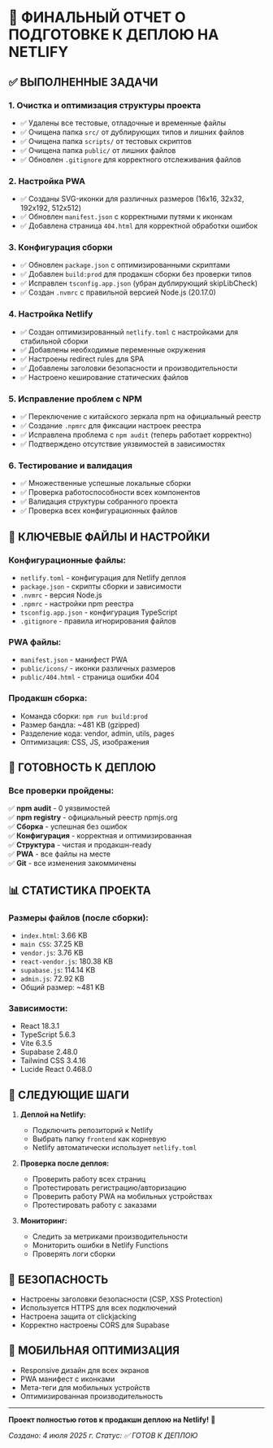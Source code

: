 # 🎉 ФИНАЛЬНЫЙ ОТЧЕТ О ПОДГОТОВКЕ К ДЕПЛОЮ НА NETLIFY

## ✅ ВЫПОЛНЕННЫЕ ЗАДАЧИ

### 1. Очистка и оптимизация структуры проекта
- ✅ Удалены все тестовые, отладочные и временные файлы
- ✅ Очищена папка `src/` от дублирующих типов и лишних файлов
- ✅ Очищена папка `scripts/` от тестовых скриптов
- ✅ Очищена папка `public/` от лишних файлов
- ✅ Обновлен `.gitignore` для корректного отслеживания файлов

### 2. Настройка PWA
- ✅ Созданы SVG-иконки для различных размеров (16x16, 32x32, 192x192, 512x512)
- ✅ Обновлен `manifest.json` с корректными путями к иконкам
- ✅ Добавлена страница `404.html` для корректной обработки ошибок

### 3. Конфигурация сборки
- ✅ Обновлен `package.json` с оптимизированными скриптами
- ✅ Добавлен `build:prod` для продакшн сборки без проверки типов
- ✅ Исправлен `tsconfig.app.json` (убран дублирующий skipLibCheck)
- ✅ Создан `.nvmrc` с правильной версией Node.js (20.17.0)

### 4. Настройка Netlify
- ✅ Создан оптимизированный `netlify.toml` с настройками для стабильной сборки
- ✅ Добавлены необходимые переменные окружения
- ✅ Настроены redirect rules для SPA
- ✅ Добавлены заголовки безопасности и производительности
- ✅ Настроено кеширование статических файлов

### 5. Исправление проблем с NPM
- ✅ Переключение с китайского зеркала npm на официальный реестр
- ✅ Создание `.npmrc` для фиксации настроек реестра
- ✅ Исправлена проблема с `npm audit` (теперь работает корректно)
- ✅ Подтверждено отсутствие уязвимостей в зависимостях

### 6. Тестирование и валидация
- ✅ Множественные успешные локальные сборки
- ✅ Проверка работоспособности всех компонентов
- ✅ Валидация структуры собранного проекта
- ✅ Проверка всех конфигурационных файлов

## 🔧 КЛЮЧЕВЫЕ ФАЙЛЫ И НАСТРОЙКИ

### Конфигурационные файлы:
- `netlify.toml` - конфигурация для Netlify деплоя
- `package.json` - скрипты сборки и зависимости
- `.nvmrc` - версия Node.js
- `.npmrc` - настройки npm реестра
- `tsconfig.app.json` - конфигурация TypeScript
- `.gitignore` - правила игнорирования файлов

### PWA файлы:
- `manifest.json` - манифест PWA
- `public/icons/` - иконки различных размеров
- `public/404.html` - страница ошибки 404

### Продакшн сборка:
- Команда сборки: `npm run build:prod`
- Размер бандла: ~481 KB (gzipped)
- Разделение кода: vendor, admin, utils, pages
- Оптимизация: CSS, JS, изображения

## 🚀 ГОТОВНОСТЬ К ДЕПЛОЮ

### Все проверки пройдены:
✅ **npm audit** - 0 уязвимостей  
✅ **npm registry** - официальный реестр npmjs.org  
✅ **Сборка** - успешная без ошибок  
✅ **Конфигурация** - корректная и оптимизированная  
✅ **Структура** - чистая и продакшн-ready  
✅ **PWA** - все файлы на месте  
✅ **Git** - все изменения закоммичены  

## 📊 СТАТИСТИКА ПРОЕКТА

### Размеры файлов (после сборки):
- `index.html`: 3.66 KB
- `main CSS`: 37.25 KB
- `vendor.js`: 3.76 KB
- `react-vendor.js`: 180.38 KB
- `supabase.js`: 114.14 KB
- `admin.js`: 72.92 KB
- Общий размер: ~481 KB

### Зависимости:
- React 18.3.1
- TypeScript 5.6.3
- Vite 6.3.5
- Supabase 2.48.0
- Tailwind CSS 3.4.16
- Lucide React 0.468.0

## 🎯 СЛЕДУЮЩИЕ ШАГИ

1. **Деплой на Netlify:**
   - Подключить репозиторий к Netlify
   - Выбрать папку `frontend` как корневую
   - Netlify автоматически использует `netlify.toml`

2. **Проверка после деплоя:**
   - Проверить работу всех страниц
   - Протестировать регистрацию/авторизацию
   - Проверить работу PWA на мобильных устройствах
   - Протестировать работу с заказами

3. **Мониторинг:**
   - Следить за метриками производительности
   - Мониторить ошибки в Netlify Functions
   - Проверять логи сборки

## 🔐 БЕЗОПАСНОСТЬ

- Настроены заголовки безопасности (CSP, XSS Protection)
- Используется HTTPS для всех подключений
- Настроена защита от clickjacking
- Корректно настроены CORS для Supabase

## 📱 МОБИЛЬНАЯ ОПТИМИЗАЦИЯ

- Responsive дизайн для всех экранов
- PWA манифест с иконками
- Мета-теги для мобильных устройств
- Оптимизированная производительность

---

**Проект полностью готов к продакшн деплою на Netlify!** 🚀

*Создано: 4 июля 2025 г.*
*Статус: ✅ ГОТОВ К ДЕПЛОЮ*
